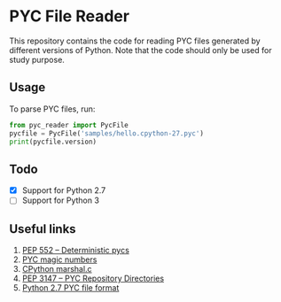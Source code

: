 # PYC File Reader

This repository contains the code for reading PYC files generated by different versions of Python. Note that the code should only be used for study purpose.

## Usage

To parse PYC files, run:

```python
from pyc_reader import PycFile
pycfile = PycFile('samples/hello.cpython-27.pyc')
print(pycfile.version)
```

## Todo

- [x] Support for Python 2.7
- [ ] Support for Python 3

## Useful links

1. [PEP 552 – Deterministic pycs](https://peps.python.org/pep-0552/)
2. [PYC magic numbers](https://github.com/python/cpython/blob/3.11/Lib/importlib/_bootstrap_external.py#L223)
3. [CPython marshal.c](https://github.com/python/cpython/blob/3.11/Python/marshal.c)
4. [PEP 3147 – PYC Repository Directories](https://peps.python.org/pep-3147/)
5. [Python 2.7 PYC file format](https://formats.kaitai.io/python_pyc_27/)
